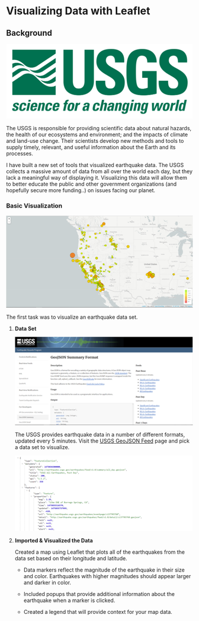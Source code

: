 # Visualizing Data with Leaflet

## Background

![1-Logo](Images/1-Logo.png)

The USGS is responsible for providing scientific data about natural hazards, the health of our ecosystems and environment; and the impacts of climate and land-use change. Their scientists develop new methods and tools to supply timely, relevant, and useful information about the Earth and its processes.

I have built a new set of tools that visualized earthquake data. The USGS collects a massive amount of data from all over the world each day, but they lack a meaningful way of displaying it. Visualizing this data will allow them to better educate the public and other government organizations (and hopefully secure more funding..) on issues facing our planet.

### Basic Visualization

![2-BasicMap](Images/2-BasicMap.png)

The first task was to visualize an earthquake data set.

1. **Data Set**

   ![3-Data](Images/3-Data.png)

   The USGS provides earthquake data in a number of different formats, updated every 5 minutes. Visit the [USGS GeoJSON Feed](http://earthquake.usgs.gov/earthquakes/feed/v1.0/geojson.php) page and pick a data set to visualize.

   ![4-JSON](Images/4-JSON.png)

2. **Imported & Visualized the Data**

   Created a map using Leaflet that plots all of the earthquakes from the data set based on their longitude and latitude.

   * Data markers reflect the magnitude of the earthquake in their size and color. Earthquakes with higher magnitudes should appear larger and darker in color.

   * Included popups that provide additional information about the earthquake when a marker is clicked.

   * Created a legend that will provide context for your map data.
